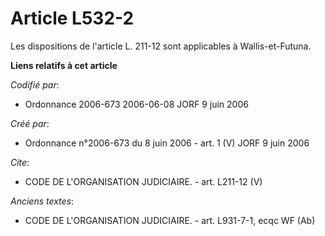 # Article L532-2

Les dispositions de l'article L. 211-12 sont applicables à Wallis-et-Futuna.

**Liens relatifs à cet article**

_Codifié par_:

  - Ordonnance 2006-673 2006-06-08 JORF 9 juin 2006

_Créé par_:

  - Ordonnance n°2006-673 du 8 juin 2006 - art. 1 (V) JORF 9 juin 2006

_Cite_:

  - CODE DE L'ORGANISATION JUDICIAIRE. - art. L211-12 (V)

_Anciens textes_:

  - CODE DE L'ORGANISATION JUDICIAIRE. - art. L931-7-1, ecqc WF (Ab)
